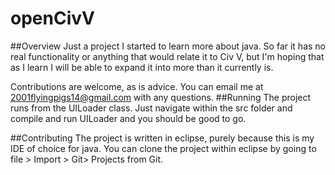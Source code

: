 # openCivV
##Overview
Just a project I started to learn more about java. So far it has no real functionality or anything that would relate it to Civ V, but I'm hoping that as I learn I will be able to expand it into more than it currently is. 

Contributions are welcome, as is advice. You can email me at 2001flyingpigs14@gmail.com with any questions.
##Running
The project runs from the UILoader class. Just navigate within the src folder and compile and run UILoader and you should be good to go.

##Contributing
The project is written in eclipse, purely because this is my IDE of choice for java. You can clone the project within eclipse by going to file > Import > Git> Projects from Git.
